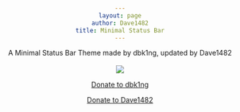 ```yaml
---
layout: page
author: Dave1482
title: Minimal Status Bar
---
```

<body style="text-align: center;">
A Minimal Status Bar Theme made by dbk1ng, updated by Dave1482
<br>
<br>
<img class="icon" src="http://dbk1ng.github.io/assets/icons/paypal.png">
<a href="https://www.paypal.me/dbk1ng"><div><div><label><p>Donate to dbk1ng</p></label></div></div></a>
<a href="https://www.paypal.me/davet1482"><div><div><label><p>Donate to Dave1482</p></label></div></div></a>
</body>

